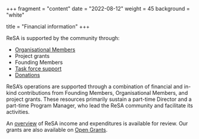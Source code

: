 +++
fragment = "content"
date = "2022-08-12"
weight = 45
background = "white"

title = "Financial information"
+++

ReSA is supported by the community through:
* [Organisational Members](https://www.researchsoft.org/membership/)
* Project grants
* Founding Members
* [Task force support](https://www.researchsoft.org/tf-support/) 
* [Donations](https://www.researchsoft.org/donate/)

ReSA’s operations are supported through a combination of financial and in-kind contributions from Founding Members, Organisational Members, and project grants. These resources primarily sustain a part-time Director and a part-time Program Manager, who lead the ReSA community and facilitate its activities.

An [overview](https://docs.google.com/spreadsheets/d/1u00bPi5jIeI_iO5AfaBA97jxdLTgQW5rWwGkGI7RI0M/edit#gid=0) of ReSA income and expenditures is available for review. Our grants are also available on [Open Grants](https://www.ogrants.org/).
